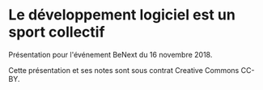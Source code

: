 # Le développement logiciel est un sport collectif

Présentation pour l'événement BeNext du 16 novembre 2018.

Cette présentation et ses notes sont sous contrat Creative Commons CC-BY.

